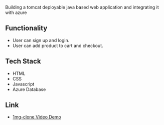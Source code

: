 Building a tomcat deployable java based web application and integrating it with azure

## Functionality 

- User can sign up and login.
- User can add product to cart and checkout.

## Tech Stack

- HTML
- CSS
- Javascript 
- Azure Database

## Link

- [1mg-clone Video Demo](https://www.loom.com/share/c671c5fffa5e496aa9bacce261aae644/)

